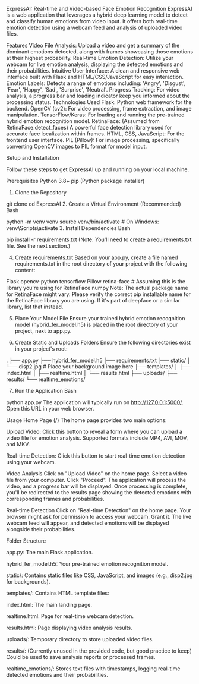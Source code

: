 ExpressAI: Real-time and Video-based Face Emotion Recognition
ExpressAI is a web application that leverages a hybrid deep learning model to detect and classify human emotions from video input. It offers both real-time emotion detection using a webcam feed and analysis of uploaded video files.

Features
Video File Analysis: Upload a video and get a summary of the dominant emotions detected, along with frames showcasing those emotions at their highest probability.
Real-time Emotion Detection: Utilize your webcam for live emotion analysis, displaying the detected emotions and their probabilities.
Intuitive User Interface: A clean and responsive web interface built with Flask and HTML/CSS/JavaScript for easy interaction.
Emotion Labels: Detects a range of emotions including: 'Angry', 'Disgust', 'Fear', 'Happy', 'Sad', 'Surprise', 'Neutral'.
Progress Tracking: For video analysis, a progress bar and loading indicator keep you informed about the processing status.
Technologies Used
Flask: Python web framework for the backend.
OpenCV (cv2): For video processing, frame extraction, and image manipulation.
TensorFlow/Keras: For loading and running the pre-trained hybrid emotion recognition model.
RetinaFace: (Assumed from RetinaFace.detect_faces) A powerful face detection library used for accurate face localization within frames.
HTML, CSS, JavaScript: For the frontend user interface.
PIL (Pillow): For image processing, specifically converting OpenCV images to PIL format for model input.

Setup and Installation

Follow these steps to get ExpressAI up and running on your local machine.

Prerequisites
Python 3.8+
pip (Python package installer)
1. Clone the Repository

git clone <your-repository-url>
cd ExpressAI
2. Create a Virtual Environment (Recommended)
Bash

python -m venv venv
source venv/bin/activate  # On Windows: venv\Scripts\activate
3. Install Dependencies
Bash

pip install -r requirements.txt
(Note: You'll need to create a requirements.txt file. See the next section.)

4. Create requirements.txt
Based on your app.py, create a file named requirements.txt in the root directory of your project with the following content:

Flask
opencv-python
tensorflow
Pillow
retina-face  # Assuming this is the library you're using for RetinaFace
numpy
Note: The actual package name for RetinaFace might vary. Please verify the correct pip installable name for the RetinaFace library you are using. If it's part of deepface or a similar library, list that instead.

5. Place Your Model File
Ensure your trained hybrid emotion recognition model (hybrid_fer_model.h5) is placed in the root directory of your project, next to app.py.

6. Create Static and Uploads Folders
Ensure the following directories exist in your project's root:

.
├── app.py
├── hybrid_fer_model.h5
├── requirements.txt
├── static/
│   └── disp2.jpg  # Place your background image here
├── templates/
│   ├── index.html
│   ├── realtime.html
│   └── results.html
├── uploads/
├── results/
└── realtime_emotions/

7. Run the Application
Bash

python app.py
The application will typically run on http://127.0.0.1:5000/. Open this URL in your web browser.

Usage
Home Page (/)
The home page provides two main options:

  Upload Video: Click this button to reveal a form where you can upload a video file for emotion analysis. Supported formats include MP4, AVI, MOV, and MKV.

  Real-time Detection: Click this button to start real-time emotion detection using your webcam.

Video Analysis
Click on "Upload Video" on the home page.
Select a video file from your computer.
Click "Proceed".
The application will process the video, and a progress bar will be displayed.
Once processing is complete, you'll be redirected to the results page showing the detected emotions with corresponding frames and probabilities.

Real-time Detection
Click on "Real-time Detection" on the home page.
Your browser might ask for permission to access your webcam. Grant it.
The live webcam feed will appear, and detected emotions will be displayed alongside their probabilities.

Folder Structure

app.py: The main Flask application.

hybrid_fer_model.h5: Your pre-trained emotion recognition model.

static/: Contains static files like CSS, JavaScript, and images (e.g., disp2.jpg for backgrounds).

templates/: Contains HTML template files:

index.html: The main landing page.

realtime.html: Page for real-time webcam detection.

results.html: Page displaying video analysis results.

uploads/: Temporary directory to store uploaded video files.

results/: (Currently unused in the provided code, but good practice to keep) Could be used to save analysis reports or processed frames.

realtime_emotions/: Stores text files with timestamps, logging real-time detected emotions and their probabilities.
